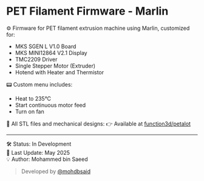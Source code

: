 # PET Filament Firmware - Marlin

⚙️ Firmware for PET filament extrusion machine using Marlin, customized for:
- MKS SGEN L V1.0 Board
- MKS MINI12864 V2.1 Display
- TMC2209 Driver
- Single Stepper Motor (Extruder)
- Hotend with Heater and Thermistor

📟 Custom menu includes:
- Heat to 235°C
- Start continuous motor feed
- Turn on fan

📁 All STL files and mechanical designs:
👉 Available at [function3d/petalot](https://github.com/function3d/petalot)

---

🛠️ Status: In Development  
🔁 Last Update: May 2025  
💡 Author: Mohammed bin Saeed


> Developed by [@mohdbsaid](https://github.com/mohdbsaid)